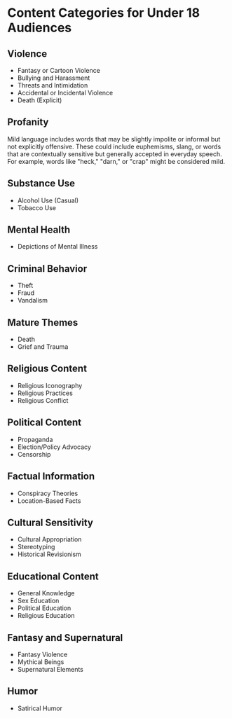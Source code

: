# Content Categories for Under 18 Audiences

## Violence

- Fantasy or Cartoon Violence
- Bullying and Harassment
- Threats and Intimidation
- Accidental or Incidental Violence
- Death (Explicit)

## Profanity

Mild language includes words that may be slightly impolite or informal but not explicitly offensive. These could include euphemisms, slang, or words that are contextually sensitive but generally accepted in everyday speech. For example, words like "heck," "darn," or "crap" might be considered mild.

## Substance Use

- Alcohol Use (Casual)
- Tobacco Use

## Mental Health

- Depictions of Mental Illness

## Criminal Behavior

- Theft
- Fraud
- Vandalism

## Mature Themes

- Death
- Grief and Trauma

## Religious Content

- Religious Iconography
- Religious Practices
- Religious Conflict

## Political Content

- Propaganda
- Election/Policy Advocacy
- Censorship

## Factual Information

- Conspiracy Theories
- Location-Based Facts

## Cultural Sensitivity

- Cultural Appropriation
- Stereotyping
- Historical Revisionism

## Educational Content

- General Knowledge
- Sex Education
- Political Education
- Religious Education

## Fantasy and Supernatural

- Fantasy Violence
- Mythical Beings
- Supernatural Elements

## Humor

- Satirical Humor
